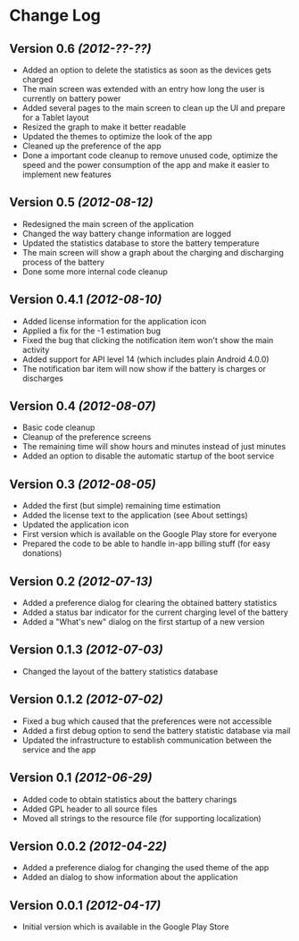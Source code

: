 Change Log
===============================================================================
Version 0.6 *(2012-??-??)*
--------------------------
* Added an option to delete the statistics as soon as the devices gets charged
* The main screen was extended with an entry how long the user is currently on battery power
* Added several pages to the main screen to clean up the UI and prepare for a Tablet layout
* Resized the graph to make it better readable
* Updated the themes to optimize the look of the app
* Cleaned up the preference of the app
* Done a important code cleanup to remove unused code, optimize the speed and the power consumption of the app and make it easier to implement new features

Version 0.5 *(2012-08-12)*
--------------------------
* Redesigned the main screen of the application
* Changed the way battery change information are logged
* Updated the statistics database to store the battery temperature
* The main screen will show a graph about the charging and discharging process of the battery
* Done some more internal code cleanup

Version 0.4.1 *(2012-08-10)*
----------------------------
* Added license information for the application icon
* Applied a fix for the -1 estimation bug
* Fixed the bug that clicking the notification item won't show the main activity
* Added support for API level 14 (which includes plain Android 4.0.0)
* The notification bar item will now show if the battery is charges or discharges

Version 0.4 *(2012-08-07)*
--------------------------
* Basic code cleanup
* Cleanup of the preference screens
* The remaining time will show hours and minutes instead of just minutes
* Added an option to disable the automatic startup of the boot service

Version 0.3 *(2012-08-05)*
--------------------------
* Added the first (but simple) remaining time estimation
* Added the license text to the application (see About settings)
* Updated the application icon
* First version which is available on the Google Play store for everyone
* Prepared the code to be able to handle in-app billing stuff (for easy donations)

Version 0.2 *(2012-07-13)*
--------------------------
* Added a preference dialog for clearing the obtained battery statistics
* Added a status bar indicator for the current charging level of the battery
* Added a "What's new" dialog on the first startup of a new version

Version 0.1.3 *(2012-07-03)*
----------------------------
* Changed the layout of the battery statistics database

Version 0.1.2 *(2012-07-02)*
----------------------------
* Fixed a bug which caused that the preferences were not accessible
* Added a first debug option to send the battery statistic database via mail
* Updated the infrastructure to establish communication between the service and the app

Version 0.1 *(2012-06-29)*
--------------------------
* Added code to obtain statistics about the battery charings
* Added GPL header to all source files
* Moved all strings to the resource file (for supporting localization)

Version 0.0.2 *(2012-04-22)*
---------------------------
* Added a preference dialog for changing the used theme of the app
* Added an dialog to show information about the application

Version 0.0.1 *(2012-04-17)*
----------------------------
* Initial version which is available in the Google Play Store
